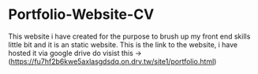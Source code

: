 # Portfolio-Website-CV
This website i have created for the purpose to brush up my front end skills little bit and it is an static website.
This is the link to the website, i have hosted it via google drive do visist this ->
(https://fu7hf2b6kwe5axlasgdsdq.on.drv.tw/site1/portfolio.html)
